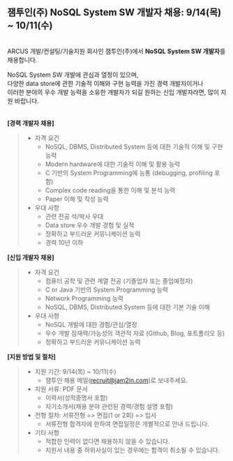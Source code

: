 ## 잼투인(주) NoSQL System SW 개발자 채용: 9/14(목) ~ 10/11(수)

&nbsp; <br />
ARCUS 개발/컨설팅/기술지원 회사인 잼투인(주)에서 **NoSQL System SW 개발자**를 채용합니다.

NoSQL System SW 개발에 관심과 열정이 있으며,  <br /> 
다양한 data store에 관한 기술적 이해와 구현 능력을 가진 경력 개발자이거나 <br />
이러한 분야의 우수 개발 능력을 소유한 개발자가 되길 원하는 신입 개발자라면, 많이 지원 바랍니다. <br />
&nbsp;

**[경력 개발자 채용]**

> - 자격 요건
>    - NoSQL, DBMS, Distributed System 등에 대한 기술적 이해 및 구현 능력
>    - Modern hardware에 대한 기술적 이해 및 활용 능력 
>    - C 기반의 System Programming에 능통 (debugging, profiling 포함)
>    - Complex code reading을 통한 이해 및 분석 능력
>    - Paper 이해 및 작성 능력
> - 우대 사항
>    - 관련 전공 석/박사 우대
>    - Data store 우수 개발 경험 및 실적
>    - 정확하고 부드러운 커뮤니케이션 능력
>    - 경력 10년 이하

**[신입 개발자 채용]**

> - 자격 요건
>    - 컴퓨터 공학 및 관련 계열 전공 (기졸업자 또는 졸업예정자)
>    - C or Java 기반의 System Programming 능력 
>    - Network Programming 능력
>    - NoSQL, DBMS, Distributed System 등에 대한 기본 기술 이해
> - 우대 사항
>    - NoSQL 개발에 대한 경험/관심/열정
>    - 우수 개발 잠재력/가능성의 객관적 자료 (Github, Blog, 포트폴리오 등)
>    - 정확하고 부드러운 커뮤니케이션 능력 

**[지원 방법 및 절차]**

> - 지원 기간: 9/14(목) ~ 10/11(수)
>    - 잼투인 채용 메일(<recruit@jam2in.com>)로 보내주세요.
> - 지원 서류: PDF 문서
>    -  이력서(성적증명서 포함)
>    -  자기소개서(채용 분야 관련된 경력/경험 설명 포함)
> - 전형 절차: 서류전형 => 면접(1 or 2회) => 입사
>    - 서류전형 합격자에 한하여 면접일정은 개별적으로 안내 드립니다.
> - 기타 사항
>    - 적합한 인력이 없다면 채용하지 않을 수 있습니다.
>    - 지원서 내용 중 허위사실이 있는 경우에는 합격이 취소될 수 있습니다.

